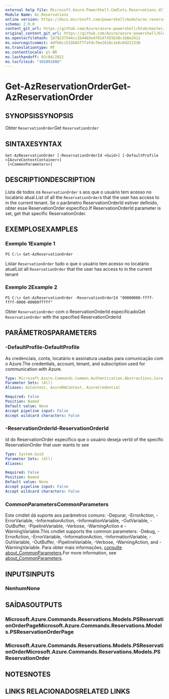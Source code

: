 ```yaml
---
external help file: Microsoft.Azure.PowerShell.Cmdlets.Reservations.dll-Help.xml
Module Name: Az.Reservations
online version: https://docs.microsoft.com/powershell/module/az.reservations/get-azreservationorder
schema: 2.0.0
content_git_url: https://github.com/Azure/azure-powershell/blob/master/src/Reservations/Reservations/help/Get-AzReservationOrder.md
original_content_git_url: https://github.com/Azure/azure-powershell/blob/master/src/Reservations/Reservations/help/Get-AzReservationOrder.md
ms.openlocfilehash: 1878237544cc1b44b5e47814f455638c168e2412
ms.sourcegitcommit: 4dfb0cc533b83f77afdcfbe2618c1e6c8d221330
ms.translationtype: MT
ms.contentlocale: pt-BR
ms.lasthandoff: 03/04/2021
ms.locfileid: "101891686"
---
```

# <span data-ttu-id="5f0e2-101">Get-AzReservationOrder</span><span class="sxs-lookup"><span data-stu-id="5f0e2-101">Get-AzReservationOrder</span></span>

## <span data-ttu-id="5f0e2-102">SYNOPSIS</span><span class="sxs-lookup"><span data-stu-id="5f0e2-102">SYNOPSIS</span></span>
<span data-ttu-id="5f0e2-103">Obter `ReservationOrder`</span><span class="sxs-lookup"><span data-stu-id="5f0e2-103">Get `ReservationOrder`</span></span>

## <span data-ttu-id="5f0e2-104">SINTAXE</span><span class="sxs-lookup"><span data-stu-id="5f0e2-104">SYNTAX</span></span>

```
Get-AzReservationOrder [-ReservationOrderId <Guid>] [-DefaultProfile <IAzureContextContainer>]
 [<CommonParameters>]
```

## <span data-ttu-id="5f0e2-105">DESCRIPTION</span><span class="sxs-lookup"><span data-stu-id="5f0e2-105">DESCRIPTION</span></span>
<span data-ttu-id="5f0e2-106">Lista de todos os `ReservationOrder` s aos que o usuário tem acesso no locatário atual.</span><span class="sxs-lookup"><span data-stu-id="5f0e2-106">List of all the `ReservationOrder`s that the user has access to in the current tenant.</span></span> <span data-ttu-id="5f0e2-107">Se o parâmetro ReservationOrderId estiver definido, obter esse ReservationOrder específico.</span><span class="sxs-lookup"><span data-stu-id="5f0e2-107">If ReservationOrderId parameter is set, get that specific ReservationOrder.</span></span>

## <span data-ttu-id="5f0e2-108">EXEMPLOS</span><span class="sxs-lookup"><span data-stu-id="5f0e2-108">EXAMPLES</span></span>

### <span data-ttu-id="5f0e2-109">Exemplo 1</span><span class="sxs-lookup"><span data-stu-id="5f0e2-109">Example 1</span></span>
```
PS C:\> Get-AzReservationOrder
```

<span data-ttu-id="5f0e2-110">Listar `ReservationOrder` tudo o que o usuário tem acesso no locatário atual</span><span class="sxs-lookup"><span data-stu-id="5f0e2-110">List all `ReservationOrder` that the user has access to in the current tenant</span></span>

### <span data-ttu-id="5f0e2-111">Exemplo 2</span><span class="sxs-lookup"><span data-stu-id="5f0e2-111">Example 2</span></span>
```
PS C:\> Get-AzReservationOrder -ReservationOrderId "00000000-ffff-ffff-0000-00000fffff"
```

<span data-ttu-id="5f0e2-112">Obter `ReservationOrder` com o ReservationOrderId especificado</span><span class="sxs-lookup"><span data-stu-id="5f0e2-112">Get `ReservationOrder` with the specified ReservationOrderId</span></span>

## <span data-ttu-id="5f0e2-113">PARÂMETROS</span><span class="sxs-lookup"><span data-stu-id="5f0e2-113">PARAMETERS</span></span>

### <span data-ttu-id="5f0e2-114">-DefaultProfile</span><span class="sxs-lookup"><span data-stu-id="5f0e2-114">-DefaultProfile</span></span>
<span data-ttu-id="5f0e2-115">As credenciais, conta, locatário e assinatura usadas para comunicação com o Azure.</span><span class="sxs-lookup"><span data-stu-id="5f0e2-115">The credentials, account, tenant, and subscription used for communication with Azure.</span></span>

```yaml
Type: Microsoft.Azure.Commands.Common.Authentication.Abstractions.Core.IAzureContextContainer
Parameter Sets: (All)
Aliases: AzContext, AzureRmContext, AzureCredential

Required: False
Position: Named
Default value: None
Accept pipeline input: False
Accept wildcard characters: False
```

### <span data-ttu-id="5f0e2-116">-ReservationOrderId</span><span class="sxs-lookup"><span data-stu-id="5f0e2-116">-ReservationOrderId</span></span>
<span data-ttu-id="5f0e2-117">Id do ReservationOrder específico que o usuário deseja ver</span><span class="sxs-lookup"><span data-stu-id="5f0e2-117">Id of the specific ReservationOrder that user wants to see</span></span>

```yaml
Type: System.Guid
Parameter Sets: (All)
Aliases:

Required: False
Position: Named
Default value: None
Accept pipeline input: False
Accept wildcard characters: False
```

### <span data-ttu-id="5f0e2-118">CommonParameters</span><span class="sxs-lookup"><span data-stu-id="5f0e2-118">CommonParameters</span></span>
<span data-ttu-id="5f0e2-119">Este cmdlet dá suporte aos parâmetros comuns: -Depurar, -ErrorAction, -ErrorVariable, -InformationAction, -InformationVariable, -OutVariable, -OutBuffer, -PipelineVariable, -Verbose, -WarningAction e -WarningVariable.</span><span class="sxs-lookup"><span data-stu-id="5f0e2-119">This cmdlet supports the common parameters: -Debug, -ErrorAction, -ErrorVariable, -InformationAction, -InformationVariable, -OutVariable, -OutBuffer, -PipelineVariable, -Verbose, -WarningAction, and -WarningVariable.</span></span> <span data-ttu-id="5f0e2-120">Para obter mais informações, [consulte about_CommonParameters](http://go.microsoft.com/fwlink/?LinkID=113216).</span><span class="sxs-lookup"><span data-stu-id="5f0e2-120">For more information, see [about_CommonParameters](http://go.microsoft.com/fwlink/?LinkID=113216).</span></span>

## <span data-ttu-id="5f0e2-121">INPUTS</span><span class="sxs-lookup"><span data-stu-id="5f0e2-121">INPUTS</span></span>

### <span data-ttu-id="5f0e2-122">Nenhum</span><span class="sxs-lookup"><span data-stu-id="5f0e2-122">None</span></span>

## <span data-ttu-id="5f0e2-123">SAÍDAS</span><span class="sxs-lookup"><span data-stu-id="5f0e2-123">OUTPUTS</span></span>

### <span data-ttu-id="5f0e2-124">Microsoft.Azure.Commands.Reservations.Models.PSReservationOrderPage</span><span class="sxs-lookup"><span data-stu-id="5f0e2-124">Microsoft.Azure.Commands.Reservations.Models.PSReservationOrderPage</span></span>

### <span data-ttu-id="5f0e2-125">Microsoft.Azure.Commands.Reservations.Models.PSReservationOrder</span><span class="sxs-lookup"><span data-stu-id="5f0e2-125">Microsoft.Azure.Commands.Reservations.Models.PSReservationOrder</span></span>

## <span data-ttu-id="5f0e2-126">NOTES</span><span class="sxs-lookup"><span data-stu-id="5f0e2-126">NOTES</span></span>

## <span data-ttu-id="5f0e2-127">LINKS RELACIONADOS</span><span class="sxs-lookup"><span data-stu-id="5f0e2-127">RELATED LINKS</span></span>
